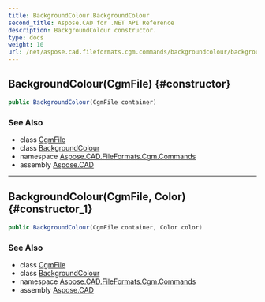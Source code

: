 ```yaml
---
title: BackgroundColour.BackgroundColour
second_title: Aspose.CAD for .NET API Reference
description: BackgroundColour constructor. 
type: docs
weight: 10
url: /net/aspose.cad.fileformats.cgm.commands/backgroundcolour/backgroundcolour/
---
```

## BackgroundColour(CgmFile) {#constructor}

```csharp
public BackgroundColour(CgmFile container)
```

### See Also

* class [CgmFile](../../../aspose.cad.fileformats.cgm/cgmfile/)
* class [BackgroundColour](../)
* namespace [Aspose.CAD.FileFormats.Cgm.Commands](../../backgroundcolour/)
* assembly [Aspose.CAD](../../../)

---

## BackgroundColour(CgmFile, Color) {#constructor_1}

```csharp
public BackgroundColour(CgmFile container, Color color)
```

### See Also

* class [CgmFile](../../../aspose.cad.fileformats.cgm/cgmfile/)
* class [BackgroundColour](../)
* namespace [Aspose.CAD.FileFormats.Cgm.Commands](../../backgroundcolour/)
* assembly [Aspose.CAD](../../../)


